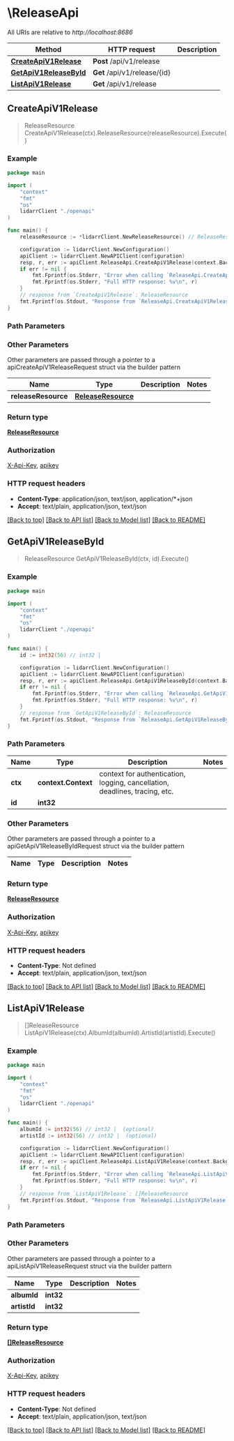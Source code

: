 # \ReleaseApi

All URIs are relative to *http://localhost:8686*

Method | HTTP request | Description
------------- | ------------- | -------------
[**CreateApiV1Release**](ReleaseApi.md#CreateApiV1Release) | **Post** /api/v1/release | 
[**GetApiV1ReleaseById**](ReleaseApi.md#GetApiV1ReleaseById) | **Get** /api/v1/release/{id} | 
[**ListApiV1Release**](ReleaseApi.md#ListApiV1Release) | **Get** /api/v1/release | 



## CreateApiV1Release

> ReleaseResource CreateApiV1Release(ctx).ReleaseResource(releaseResource).Execute()



### Example

```go
package main

import (
    "context"
    "fmt"
    "os"
    lidarrClient "./openapi"
)

func main() {
    releaseResource := *lidarrClient.NewReleaseResource() // ReleaseResource |  (optional)

    configuration := lidarrClient.NewConfiguration()
    apiClient := lidarrClient.NewAPIClient(configuration)
    resp, r, err := apiClient.ReleaseApi.CreateApiV1Release(context.Background()).ReleaseResource(releaseResource).Execute()
    if err != nil {
        fmt.Fprintf(os.Stderr, "Error when calling `ReleaseApi.CreateApiV1Release``: %v\n", err)
        fmt.Fprintf(os.Stderr, "Full HTTP response: %v\n", r)
    }
    // response from `CreateApiV1Release`: ReleaseResource
    fmt.Fprintf(os.Stdout, "Response from `ReleaseApi.CreateApiV1Release`: %v\n", resp)
}
```

### Path Parameters



### Other Parameters

Other parameters are passed through a pointer to a apiCreateApiV1ReleaseRequest struct via the builder pattern


Name | Type | Description  | Notes
------------- | ------------- | ------------- | -------------
 **releaseResource** | [**ReleaseResource**](ReleaseResource.md) |  | 

### Return type

[**ReleaseResource**](ReleaseResource.md)

### Authorization

[X-Api-Key](../README.md#X-Api-Key), [apikey](../README.md#apikey)

### HTTP request headers

- **Content-Type**: application/json, text/json, application/*+json
- **Accept**: text/plain, application/json, text/json

[[Back to top]](#) [[Back to API list]](../README.md#documentation-for-api-endpoints)
[[Back to Model list]](../README.md#documentation-for-models)
[[Back to README]](../README.md)


## GetApiV1ReleaseById

> ReleaseResource GetApiV1ReleaseById(ctx, id).Execute()



### Example

```go
package main

import (
    "context"
    "fmt"
    "os"
    lidarrClient "./openapi"
)

func main() {
    id := int32(56) // int32 | 

    configuration := lidarrClient.NewConfiguration()
    apiClient := lidarrClient.NewAPIClient(configuration)
    resp, r, err := apiClient.ReleaseApi.GetApiV1ReleaseById(context.Background(), id).Execute()
    if err != nil {
        fmt.Fprintf(os.Stderr, "Error when calling `ReleaseApi.GetApiV1ReleaseById``: %v\n", err)
        fmt.Fprintf(os.Stderr, "Full HTTP response: %v\n", r)
    }
    // response from `GetApiV1ReleaseById`: ReleaseResource
    fmt.Fprintf(os.Stdout, "Response from `ReleaseApi.GetApiV1ReleaseById`: %v\n", resp)
}
```

### Path Parameters


Name | Type | Description  | Notes
------------- | ------------- | ------------- | -------------
**ctx** | **context.Context** | context for authentication, logging, cancellation, deadlines, tracing, etc.
**id** | **int32** |  | 

### Other Parameters

Other parameters are passed through a pointer to a apiGetApiV1ReleaseByIdRequest struct via the builder pattern


Name | Type | Description  | Notes
------------- | ------------- | ------------- | -------------


### Return type

[**ReleaseResource**](ReleaseResource.md)

### Authorization

[X-Api-Key](../README.md#X-Api-Key), [apikey](../README.md#apikey)

### HTTP request headers

- **Content-Type**: Not defined
- **Accept**: text/plain, application/json, text/json

[[Back to top]](#) [[Back to API list]](../README.md#documentation-for-api-endpoints)
[[Back to Model list]](../README.md#documentation-for-models)
[[Back to README]](../README.md)


## ListApiV1Release

> []ReleaseResource ListApiV1Release(ctx).AlbumId(albumId).ArtistId(artistId).Execute()



### Example

```go
package main

import (
    "context"
    "fmt"
    "os"
    lidarrClient "./openapi"
)

func main() {
    albumId := int32(56) // int32 |  (optional)
    artistId := int32(56) // int32 |  (optional)

    configuration := lidarrClient.NewConfiguration()
    apiClient := lidarrClient.NewAPIClient(configuration)
    resp, r, err := apiClient.ReleaseApi.ListApiV1Release(context.Background()).AlbumId(albumId).ArtistId(artistId).Execute()
    if err != nil {
        fmt.Fprintf(os.Stderr, "Error when calling `ReleaseApi.ListApiV1Release``: %v\n", err)
        fmt.Fprintf(os.Stderr, "Full HTTP response: %v\n", r)
    }
    // response from `ListApiV1Release`: []ReleaseResource
    fmt.Fprintf(os.Stdout, "Response from `ReleaseApi.ListApiV1Release`: %v\n", resp)
}
```

### Path Parameters



### Other Parameters

Other parameters are passed through a pointer to a apiListApiV1ReleaseRequest struct via the builder pattern


Name | Type | Description  | Notes
------------- | ------------- | ------------- | -------------
 **albumId** | **int32** |  | 
 **artistId** | **int32** |  | 

### Return type

[**[]ReleaseResource**](ReleaseResource.md)

### Authorization

[X-Api-Key](../README.md#X-Api-Key), [apikey](../README.md#apikey)

### HTTP request headers

- **Content-Type**: Not defined
- **Accept**: text/plain, application/json, text/json

[[Back to top]](#) [[Back to API list]](../README.md#documentation-for-api-endpoints)
[[Back to Model list]](../README.md#documentation-for-models)
[[Back to README]](../README.md)

